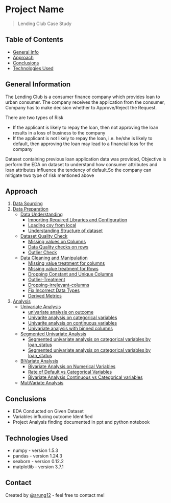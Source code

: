 # Project Name
> Lending Club Case Study

## Table of Contents
* [General Info](#general-information)
* [Approach](#general-information)
* [Conclusions](#conclusions)
* [Technologies Used](#technologies-used)

## General Information
The Lending Club is a consumer finance company which provides loan to urban consumer. The company receives the application from the consumer, Company has to make decision whether to Approve/Reject the Request.

There are two types of Risk
 - If the applicant is likely to repay the loan, then not approving the loan results in a loss of business to the company
 - If the applicant is not likely to repay the loan, i.e. he/she is likely to default, then approving the loan may lead to a financial loss for the company

Dataset containing previous loan application data was provided, Objective is perform the EDA on dataset to understand how consumer attributes and loan attributes influence the tendency of default.So the company can mitigate two type of risk mentioned above

## Approach
1. [Data Sourcing](#Data-Sourcing)
2. [Data Preparation](#Data-Preparation)
   - [Data Understanding](#Data-Understanding)
       - [Importing Required Libraries and Configuration](#Importing-Required-Libraries-and-Configuration)
       - [Loading csv from local](#Loading-csv-from-local)
       - [Understanding Structure of dataset](#Understanding-Structure-of-dataset)
   - [Dataset Quality Check](#Dataset-Quality-Check)
       - [Missing values on Columns](#Missing-values-on-Columns)
       - [Data Quality checks on rows](#Data-Quality-checks-on-rows)
       - [Outlier Check](#Outlier-Check)
   - [Data Cleaning and Manipulation](#Data-Cleaning-and-Manipulation)
       - [Missing value treatment for columns](#Missing-value-treatment-for-columns)
       - [Missing value treatment for Rows](#Missing-value-treatment-for-Rows)
       - [Dropping Constant and Unique Columns](#Dropping-Constant-and-Unique-Columns)
       - [Outlier-Treatment](#Outlier-Treatment)
       - [Dropping-irrelevant-columns](#Dropping-irrelevant-columns)
       - [Fix Incorrect Data Types](#Fix-Incorrect-Data-Types)
       - [Derived Metrics](#Derived-Metrics)
 3. [Analysis](#Analysis)
    - [Univariate Analysis](#Univariate-Analysis)
       - [univariate analysis on outcome](#univariate-analysis-on-outcome)
       - [Univarite analysis on categorical variables](#Univarite-analysis-on-categorical-variables)
       - [Univarite analysis on continuous variables](#Univarite-analysis-on-continuous-variables)
       - [Univariate analysis with binned columns](#Univarite-analysis-with-binned-columns)
    - [Segmented Univariate Analysis](#Segmented-Univariate-Analysis)
       - [Segmented univariate analysis on categorical variables by loan_status](#Segmented-univariate-analysis-on-continuous-variables-by-loan_status)
       - [Segmented univariate analysis on categorical variables by loan_status](#Segmented-univariate-analysis-on-continuous-variables-by-loan_status)
    - [BiVariate Analysis](#BiVariate-Analysis)
       - [Bivariate Analysis on Numerical Variables](#Bivariate-Analysis-on-Numerical-Variables)
       - [Rate of Default vs Categorical Variables](#Rate-of-Default-vs-Categorical-Variables)
       - [Bivariate Analysis Continuous vs Categorical variables](##Bivariate-Analysis-Continuous-vs-Categorical-variables)
    - [MutiVariate Analysis](#MutiVariate-Analysis)

## Conclusions
- EDA Conducted on Given Dataset
- Variables influcing outcome Identified
- Project Analysis finding documented in ppt and python notebook


## Technologies Used
- numpy - version 1.5.3
- pandas - version 1.24.3
- seaborn - version 0.12.2
- matplotlib - version 3.7.1

## Contact
Created by [@arung12](https://github.com/arung12) - feel free to contact me! 